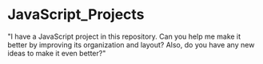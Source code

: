 # JavaScript_Projects
"I have a JavaScript project in this repository. Can you help me make it better by improving its organization and layout? Also, do you have any new ideas to make it even better?"
